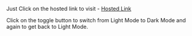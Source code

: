 Just Click on the hosted link to visit  - [Hosted Link](https://shivambansal96.github.io/toggleDarkMode/)

Click on the toggle button to switch from Light Mode to Dark Mode and again to get back to Light Mode.
